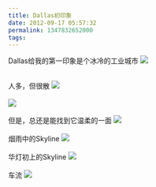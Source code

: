 ```yaml
---
title: Dallas初印象
date: 2012-09-17 05:57:32
permalink: 1347832652000
tags:
---
```


Dallas给我的第一印象是个冰冷的工业城市
<img src="http://farm9.staticflickr.com/8299/7994944202_97bab337c8_b.jpg"/><br/><br/>

人多，但很散
<img src="http://farm9.staticflickr.com/8181/7994941091_c526ee5f44_b.jpg"/><br/><br/>
<img src="http://farm9.staticflickr.com/8172/7994940877_930035f50e_z.jpg"/><br/><br/>
但是，总还是能找到它温柔的一面
<img src="http://farm9.staticflickr.com/8309/7994938861_132e251853_b.jpg"/><br/><br/>
烟雨中的Skyline
<img src="http://farm9.staticflickr.com/8031/7994939555_a48cdd2582_b.jpg"/><br/><br/>
华灯初上的Skyline
<img src="http://farm9.staticflickr.com/8308/7994938363_aae1949206_b.jpg"/><br/><br/>
车流
<img src="http://farm9.staticflickr.com/8457/7994941644_c6288df1a3_b.jpg"/><br/><br/>

